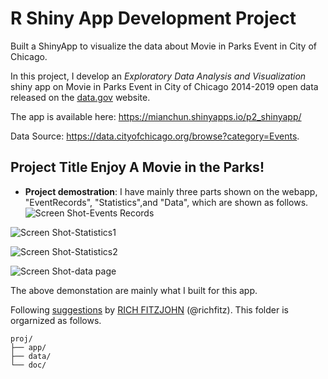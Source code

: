 # R Shiny App Development Project

Built a ShinyApp to visualize the data about Movie in Parks Event in City of Chicago.

In this project, I develop an *Exploratory Data Analysis and Visualization* shiny app on Movie in Parks Event in City of Chicago 2014-2019 open data released on the [data.gov](https://data.gov/) website.  

The app is available here: https://mianchun.shinyapps.io/p2_shinyapp/

Data Source: https://data.cityofchicago.org/browse?category=Events.

## Project Title Enjoy A Movie in the Parks!

+ **Project demostration**: 
I have mainly three parts shown on the webapp, "EventRecords", "Statistics",and "Data", which are shown as follows. 
![Screen Shot-Events Records](https://user-images.githubusercontent.com/46855900/66691741-7e391400-ec66-11e9-91d5-b4cc20ab0cc3.JPG)

![Screen Shot-Statistics1](https://user-images.githubusercontent.com/46855900/66691773-c0faec00-ec66-11e9-96d2-f2e103f34d16.JPG)

![Screen Shot-Statistics2](https://user-images.githubusercontent.com/46855900/66691786-d708ac80-ec66-11e9-890a-89fe1d75efaf.JPG)
 
![Screen Shot-data page](https://user-images.githubusercontent.com/46855900/66691818-07504b00-ec67-11e9-9976-be83e983c20e.JPG)

The above demonstation are mainly what I built for this app. 


Following [suggestions](http://nicercode.github.io/blog/2013-04-05-projects/) by [RICH FITZJOHN](http://nicercode.github.io/about/#Team) (@richfitz). This folder is orgarnized as follows.

```
proj/
├── app/
├── data/
└── doc/
